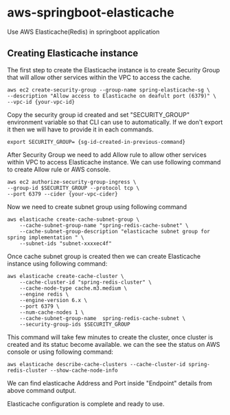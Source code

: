 # aws-springboot-elasticache
Use AWS Elasticache(Redis) in springboot application 

## Creating Elasticache instance

The first step to create the Elasticache instance is to create Security Group that will allow other services within the VPC to access the cache.
```shell
aws ec2 create-security-group --group-name spring-elasticache-sg \
--description "Allow access to Elasticache on deafult port (6379)" \
--vpc-id {your-vpc-id} 
```
Copy the security group id created and set "SECURITY_GROUP" environment variable so that CLI can use to automatically.
If we don't export it then we will have to provide it in each commands.
```shell
export SECURITY_GROUP= {sg-id-created-in-previous-command}
```
After Security Group we need to add Allow rule to allow other services within VPC to access Elasticache instance.
We can use following command to create Allow rule or AWS console.

```shell
aws ec2 authorize-security-group-ingress \
--group-id $SECURITY_GROUP --protocol tcp \
--port 6379 --cider {your-vpc-cider}
```

Now we need to create subnet group using following command

```shell
aws elasticache create-cache-subnet-group \
    --cache-subnet-group-name "spring-redis-cache-subnet" \
    --cache-subnet-group-description "elasticache subnet group for spring implementation " \
    --subnet-ids "subnet-xxxxec4f"
```

Once cache subnet group is created then we can create Elasticache instance using following command:
```shell
aws elasticache create-cache-cluster \
    --cache-cluster-id "spring-redis-cluster" \
    --cache-node-type cache.m3.medium \
    --engine redis \
    --engine-version 6.x \
    --port 6379 \
    --num-cache-nodes 1 \
    --cache-subnet-group-name  spring-redis-cache-subnet \
    --security-group-ids $SECURITY_GROUP
```
This command will take few minutes to create the cluster, once cluster is created and its statuc become available.
we can the see the status on AWS console or using following command:

```shell
aws elasticache describe-cache-clusters --cache-cluster-id spring-redis-cluster --show-cache-node-info
```
We can find elasticache Address and Port inside "Endpoint" details from above command output.

Elasticache configuration is complete and ready to use.


